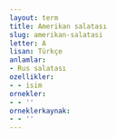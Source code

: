 ```yaml
---
layout: term
title: Amerikan salatası
slug: amerikan-salatasi
letter: A
lisan: Türkçe
anlamlar:
- Rus salatası
ozellikler:
- - isim
ornekler:
- - ''
orneklerkaynak:
- - ''
---
```

